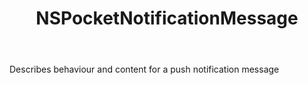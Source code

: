 ﻿---
uid: crmscript_ref_NSPocketNotificationMessage
title: NSPocketNotificationMessage
intellisense: Void.NSPocketNotificationMessage
keywords: NSPocketNotificationMessage
so.topic: reference
---

Describes behaviour and content for a push notification message
